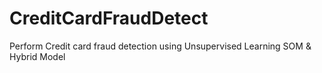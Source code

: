 # CreditCardFraudDetect
Perform Credit card fraud detection using Unsupervised Learning SOM &amp; Hybrid Model
